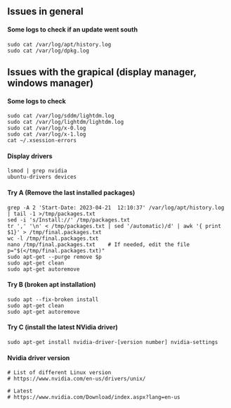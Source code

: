 
## Issues in general

#### Some logs to check if an update went south
```
sudo cat /var/log/apt/history.log
sudo cat /var/log/dpkg.log
```


## Issues with the grapical (display manager, windows manager)

#### Some logs to check
```
sudo cat /var/log/sddm/lightdm.log
sudo cat /var/log/lightdm/lightdm.log
sudo cat /var/log/x-0.log
sudo cat /var/log/x-1.log
cat ~/.xsession-errors
```

#### Display drivers
```
lsmod | grep nvidia
ubuntu-drivers devices
```

#### Try A (Remove the last installed packages)
```
grep -A 2 'Start-Date: 2023-04-21  12:10:37' /var/log/apt/history.log | tail -1 >/tmp/packages.txt
sed -i 's/Install://' /tmp/packages.txt
tr ',' '\n' < /tmp/packages.txt | sed '/automatic)/d' | awk '{ print $1}' > /tmp/final.packages.txt
wc -l /tmp/final.packages.txt
nano /tmp/final.packages.txt    # If needed, edit the file
p="$(</tmp/final.packages.txt)"
sudo apt-get --purge remove $p
sudo apt-get clean
sudo apt-get autoremove
```

#### Try B (broken apt installation)
```
sudo apt --fix-broken install
sudo apt-get clean
sudo apt-get autoremove
```

#### Try C (install the latest NVidia driver)
```
sudo apt-get install nvidia-driver-[version number] nvidia-settings
```


#### Nvidia driver version
```
# List of different Linux version
# https://www.nvidia.com/en-us/drivers/unix/

# Latest
# https://www.nvidia.com/Download/index.aspx?lang=en-us
```



